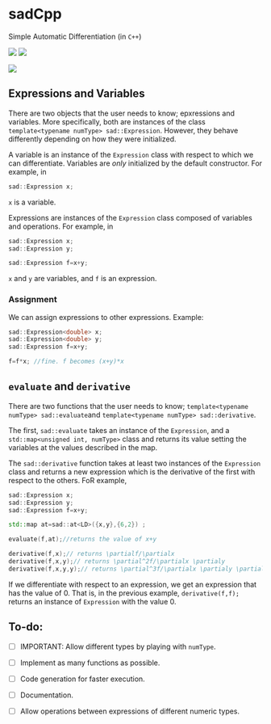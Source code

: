 # sadCpp

Simple Automatic Differentiation (in ```C++```)

![](https://img.shields.io/badge/language-C++-black.svg)  ![](https://tokei.rs/b1/github/dkaramit/sadCpp)
  
![](https://img.shields.io/github/repo-size/dkaramit/sadCpp?color=blue)

## Expressions and Variables

There are two objects that the user needs to know; epxressions and variables. More specifically, both are instances of the class `template<typename numType> sad::Expression`. However, they behave differently depending on how they were initialized.

A variable is an instance of the `Expression` class with respect to which we can differentiate.  Variables are *only* initialized by the default constructor. For example, in
```C++
sad::Expression x; 
```
`x` is a variable.

Expressions are instances of the `Expression` class composed of variables and operations. For example, in 
```C++
sad::Expression x; 
sad::Expression y; 

sad::Expression f=x+y;
```
`x` and `y` are variables, and `f` is an expression.

### Assignment
We can assign expressions to other expressions. Example:
```C++
sad::Expression<double> x; 
sad::Expression<double> y; 
sad::Expression f=x+y;

f=f*x; //fine. f becomes (x+y)*x
```

## `evaluate` and `derivative`
There are two functions that the user needs to know; `template<typename numType> sad::evaluate`and `template<typename numType> sad::derivative`.

The first, `sad::evaluate` takes an instance of the `Expression`, and a `std::map<unsigned int, numType>` class and returns its value setting the variables at the values described in the map.  

The `sad::derivative` function takes at least two instances of the `Expression` class and returns a new expression which is the derivative of the first with respect to the others. FoR example,

```C++
sad::Expression x; 
sad::Expression y; 
sad::Expression f=x+y;

std::map at=sad::at<LD>({x,y},{6,2}) ;

evaluate(f,at);//returns the value of x+y

derivative(f,x);// returns \partialf/\partialx 
derivative(f,x,y);// returns \partial^2f/\partialx \partialy 
derivative(f,x,y,y);// returns \partial^3f/\partialx \partialy \partialy 
```

If we differentiate with respect to an expression, we get an expression that has the value of $0$. That is, in the previous example, `derivative(f,f);` returns an instance of `Expression` with the value $0$. 


## To-do:
- [ ] IMPORTANT: Allow different types by playing with `numType`.
- [ ] Implement as many functions as possible.
- [ ] Code generation for faster execution.
- [ ] Documentation.
- [ ] Allow operations between expressions of different numeric types.

